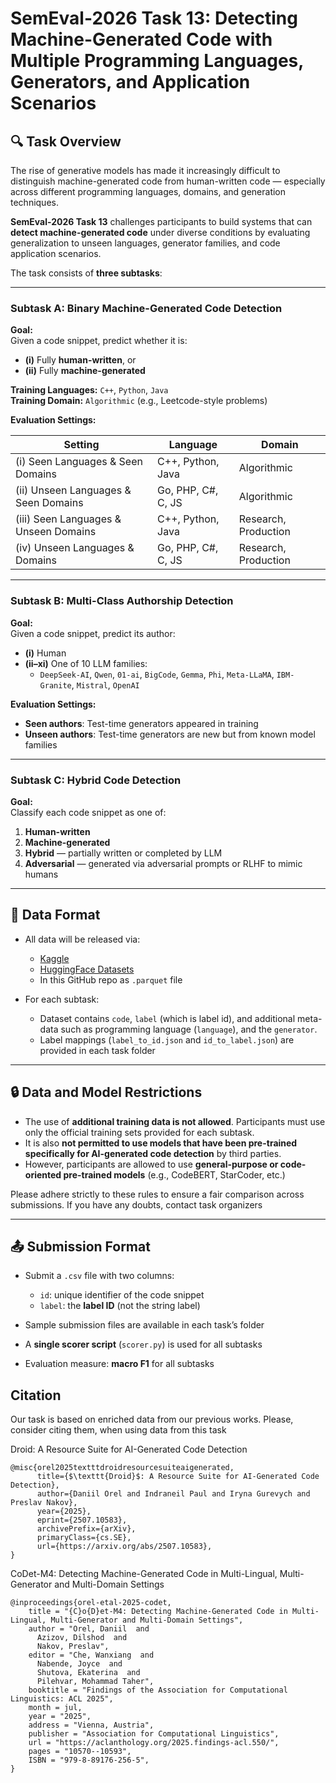 # SemEval-2026 Task 13: Detecting Machine-Generated Code with Multiple Programming Languages, Generators, and Application Scenarios

## 🔍 Task Overview

The rise of generative models has made it increasingly difficult to distinguish machine-generated code from human-written code — especially across different programming languages, domains, and generation techniques. 

**SemEval-2026 Task 13** challenges participants to build systems that can **detect machine-generated code** under diverse conditions by evaluating generalization to unseen languages, generator families, and code application scenarios.

The task consists of **three subtasks**:

---

### Subtask A: Binary Machine-Generated Code Detection

**Goal:**  
Given a code snippet, predict whether it is:

- **(i)** Fully **human-written**, or  
- **(ii)** Fully **machine-generated**

**Training Languages:** `C++`, `Python`, `Java`  
**Training Domain:** `Algorithmic` (e.g., Leetcode-style problems)

**Evaluation Settings:**

| Setting                              | Language                | Domain                 |
|--------------------------------------|-------------------------|------------------------|
| (i) Seen Languages & Seen Domains    | C++, Python, Java       | Algorithmic            |
| (ii) Unseen Languages & Seen Domains | Go, PHP, C#, C, JS      | Algorithmic            |
| (iii) Seen Languages & Unseen Domains| C++, Python, Java       | Research, Production   |
| (iv) Unseen Languages & Domains      | Go, PHP, C#, C, JS      | Research, Production   |

---

###  Subtask B: Multi-Class Authorship Detection

**Goal:**  
Given a code snippet, predict its author:

- **(i)** Human  
- **(ii–xi)** One of 10 LLM families:
  - `DeepSeek-AI`, `Qwen`, `01-ai`, `BigCode`, `Gemma`, `Phi`, `Meta-LLaMA`, `IBM-Granite`, `Mistral`, `OpenAI`

**Evaluation Settings:**

- **Seen authors**: Test-time generators appeared in training  
- **Unseen authors**: Test-time generators are new but from known model families

---

### Subtask C: Hybrid Code Detection

**Goal:**  
Classify each code snippet as one of:

1. **Human-written**  
2. **Machine-generated**  
3. **Hybrid** — partially written or completed by LLM  
4. **Adversarial** — generated via adversarial prompts or RLHF to mimic humans
---

## 📁 Data Format

- All data will be released via:
  - [Kaggle](#)  
  - [HuggingFace Datasets](#)
  - In this GitHub repo as `.parquet` file

- For each subtask:
  - Dataset contains `code`,  `label` (which is label id), and additional meta-data such as programming language (`language`), and the `generator`.
  - Label mappings (`label_to_id.json` and `id_to_label.json`) are provided in each task folder  

---
## 🔒 Data and Model Restrictions

- The use of **additional training data is not allowed**. Participants must use only the official training sets provided for each subtask.
- It is also **not permitted to use models that have been pre-trained specifically for AI-generated code detection** by third parties.
- However, participants are allowed to use **general-purpose or code-oriented pre-trained models** (e.g., CodeBERT, StarCoder, etc.)

Please adhere strictly to these rules to ensure a fair comparison across submissions. If you have any doubts, contact task organizers

---

## 📤 Submission Format

- Submit a `.csv` file with two columns:
  - `id`: unique identifier of the code snippet  
  - `label`: the **label ID** (not the string label)

- Sample submission files are available in each task’s folder  
- A **single scorer script** (`scorer.py`) is used for all subtasks  
- Evaluation measure: **macro F1** for all subtasks

## Citation
Our task is based on enriched data from our previous works. Please, consider citing them, when using data from this task

Droid: A Resource Suite for AI-Generated Code Detection
```
@misc{orel2025textttdroidresourcesuiteaigenerated,
      title={$\texttt{Droid}$: A Resource Suite for AI-Generated Code Detection}, 
      author={Daniil Orel and Indraneil Paul and Iryna Gurevych and Preslav Nakov},
      year={2025},
      eprint={2507.10583},
      archivePrefix={arXiv},
      primaryClass={cs.SE},
      url={https://arxiv.org/abs/2507.10583}, 
}
```

CoDet-M4: Detecting Machine-Generated Code in Multi-Lingual, Multi-Generator and Multi-Domain Settings
```
@inproceedings{orel-etal-2025-codet,
    title = "{C}o{D}et-M4: Detecting Machine-Generated Code in Multi-Lingual, Multi-Generator and Multi-Domain Settings",
    author = "Orel, Daniil  and
      Azizov, Dilshod  and
      Nakov, Preslav",
    editor = "Che, Wanxiang  and
      Nabende, Joyce  and
      Shutova, Ekaterina  and
      Pilehvar, Mohammad Taher",
    booktitle = "Findings of the Association for Computational Linguistics: ACL 2025",
    month = jul,
    year = "2025",
    address = "Vienna, Austria",
    publisher = "Association for Computational Linguistics",
    url = "https://aclanthology.org/2025.findings-acl.550/",
    pages = "10570--10593",
    ISBN = "979-8-89176-256-5",
}
```

